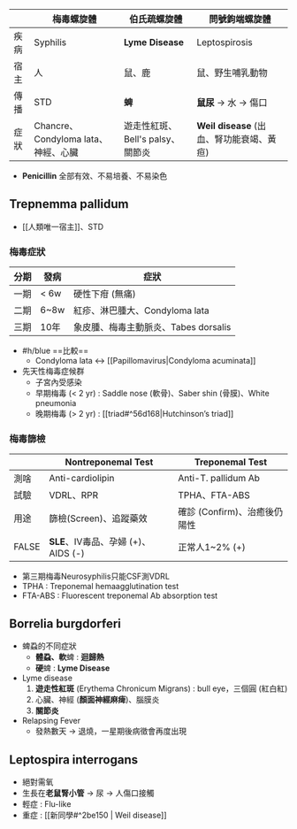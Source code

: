 |      | 梅毒螺旋體                          | 伯氏疏螺旋體                     | 問號鉤端螺旋體                        |
|------|-------------------------------------|----------------------------------|---------------------------------------|
| 疾病 | Syphilis                            | **Lyme Disease**                    | Leptospirosis                         |
| 宿主 | 人                                  | 鼠、鹿                          | 鼠、野生哺乳動物                      |
| 傳播 | STD                                 | **蜱**                             | **鼠尿** -> 水 -> 傷口                    |
| 症狀 | Chancre、Condyloma lata、神經、心臟 | 遊走性紅斑、Bell's palsy、關節炎 | **Weil disease** (出血、腎功能衰竭、黃疸) |
- **Penicillin** 全部有效、不易培養、不易染色
## Trepnemma pallidum
- [[人類唯一宿主]]、STD
### 梅毒症狀
| 分期 | 發病 | 症狀                                 |
|------|------|--------------------------------------|
| 一期 | < 6w | 硬性下疳 (無痛)                      |
| 二期 | 6~8w | 紅疹、淋巴腫大、Condyloma lata       |
| 三期 | 10年 | 象皮腫、梅毒主動脈炎、Tabes dorsalis |
- #h/blue ==比較== 
	- Condyloma lata <-> [[Papillomavirus|Condyloma acuminata]]
- 先天性梅毒症候群
	- 子宮內受感染
	- 早期梅毒 (< 2 yr) : Saddle nose (軟骨)、Saber shin (骨膜)、White pneumonia
	- 晚期梅毒 (> 2 yr) :  [[triad#^56d168|Hutchinson’s triad]]
### 梅毒篩檢
|        | Nontreponemal Test              | Treponemal Test              |
|--------|---------------------------------|------------------------------|
| 測啥 | Anti-cardiolipin                | Anti-T. pallidum Ab          |
| 試驗   | VDRL、RPR                       | TPHA、FTA-ABS                |
| 用途   | 篩檢(Screen)、追蹤藥效          | 確診 (Confirm)、治癒後仍陽性 |
| FALSE  | **SLE**、IV毒品、孕婦 (+)、AIDS (-) | 正常人1~2% (+)               |
- 第三期梅毒Neurosyphilis只能CSF測VDRL
- TPHA : Treponemal hemaagglutination test
- FTA-ABS : Fluorescent treponemal Ab absorption test
## Borrelia burgdorferi
- 蜱蝨的不同症狀
	- **體蝨、軟**蜱 : **迴歸熱**
	- **硬**蜱 : **Lyme Disease**
- Lyme disease
	1. **遊走性紅斑** (Erythema Chronicum Migrans) : bull eye，三個圓 (紅白紅)
	2. 心臟、神經 (**顏面神經麻痺**)、腦膜炎
	3. **關節炎**
- Relapsing Fever
	- 發熱數天 -> 退燒，一星期後病徵會再度出現
## Leptospira interrogans
- 絕對需氧
- 生長在**老鼠腎小管** -> 尿 -> 人傷口接觸
- 輕症 : Flu-like
- 重症 : [[新同學#^2be150 | Weil disease]]
